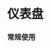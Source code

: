 # 仪表盘

### 常规使用

<vEcharts-demo
    demo-height="300px"
    source-code="common-charts:::Gauge/Gauge-demo"
/>


